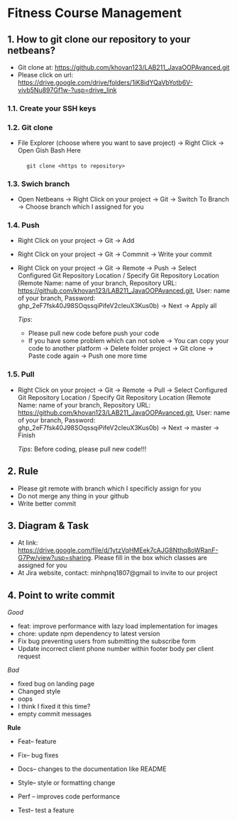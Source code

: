 # Fitness Course Management
## 1. How to git clone our repository to your netbeans?
- Git clone at: https://github.com/khovan123/LAB211_JavaOOPAvanced.git
- Please click on url: https://drive.google.com/drive/folders/1iK8idYQaVbYotb6V-vivb5Nu897Gf1w-?usp=drive_link
### 1.1. Create your SSH keys
### 1.2. Git clone
- File Explorer (choose where you want to save project) -> Right Click -> Open Gish Bash Here
#### 
          git clone <https to repository>
### 1.3. Swich branch
- Open Netbeans -> Right Click on your project -> Git -> Switch To Branch -> Choose branch which I assigned for you
### 1.4. Push
- Right Click on your project -> Git -> Add
- Right Click on your project -> Git -> Commnit -> Write your commit
- Right Click on your project -> Git -> Remote -> Push -> Select Configured Git Repository Location / Specify Git Repository Location (Remote Name: name of your branch, Repository URL: https://github.com/khovan123/LAB211_JavaOOPAvanced.git, User: name of your branch, Password: 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) -> Next -> Apply all
  
  *Tips*:
  - Please pull new code before push your code
  - If you have some problem which can not solve -> You can copy your code to another platform -> Delete folder project -> Git clone -> Paste code again -> Push one more time

### 1.5. Pull
- Right Click on your project -> Git -> Remote -> Pull -> Select Configured Git Repository Location / Specify Git Repository Location (Remote Name: name of your branch, Repository URL: https://github.com/khovan123/LAB211_JavaOOPAvanced.git, User: name of your branch, Password: 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) -> Next -> master -> Finish
  
  *Tips*: Before coding, please pull new code!!!
          
## 2. Rule
- Please git remote with branch which I specificly assign for you
- Do not merge any thing in your github
- Write better commit

## 3. Diagram & Task
- At link: https://drive.google.com/file/d/1ytzVqHMEek7cAJG8Nthq8oWRanF-G7Pw/view?usp=sharing. Please fill in the box which classes are assigned for you
- At Jira website, contact: minhpnq1807@gmail to invite to our project

## 4. Point to write commit
*Good*
- feat: improve performance with lazy load implementation for images
- chore: update npm dependency to latest version
- Fix bug preventing users from submitting the subscribe form
- Update incorrect client phone number within footer body per client request

*Bad*
- fixed bug on landing page
- Changed style
- oops
- I think I fixed it this time?
- empty commit messages

**Rule**
- Feat– feature

- Fix– bug fixes

- Docs– changes to the documentation like README

- Style– style or formatting change 

- Perf – improves code performance

- Test– test a feature
